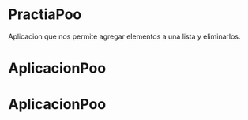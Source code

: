 # PractiaPoo
Aplicacion que nos permite agregar elementos a una lista y eliminarlos. 
# AplicacionPoo
# AplicacionPoo
